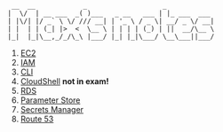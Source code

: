 ```
 __  __            _                   _
|  \/  | __ ___  _( )___   _ __   ___ | |_ ___  ___
| |\/| |/ _` \ \/ /// __| | '_ \ / _ \| __/ _ \/ __|
| |  | | (_| |>  <  \__ \ | | | | (_) | ||  __/\__ \
|_|  |_|\__,_/_/\_\ |___/ |_| |_|\___/ \__\___||___/
```

1. [EC2](./EC2-notes.md)
1. [IAM](./IAM-notes.md)
1. [CLI](./CLI-notes.md)
1. [CloudShell](./CloudShell-notes.md) **not in exam!**
1. [RDS](./RDS-notes.md)
1. [Parameter Store](./ParameterStore-notes.md)
1. [Secrets Manager](./SecretsManager-note.md)
1. [Route 53](./Route53-notes.md)
